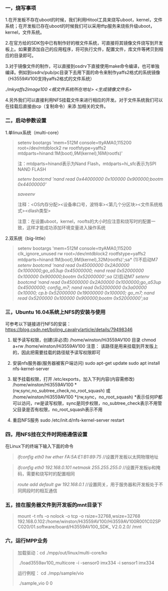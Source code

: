 ### 一，烧写事项

1.在开发板不存在uboot的时候，我们利用Hitool工具来烧写uboot，kernel，文件系统；在开发板已存在uboot的时候我们可以采用tftp服务来烧些升级uboot，kernel，文件系统。

2.在官方给的SDK包中已有制作好的根文件系统，可直接将其镜像文件烧写到开发板上。如果要添加自己的应用程序，将可执行文件，配置文件，库文件等拷贝到相应的目录即可。

3.对于镜像文件的制作，可以直接到osdrv下直接使用make命令编译，也可单独编译。例如到osdrv/pub/pc目录下去用下面的命令来制作yaffs2格式的系统镜像（Hi3559AV100支持yaffs2格式的文件系统）

*./mkyaffs2image100 <根文件系统所在地址> <生成镜像文件名> <Pagesize><ECC>*

4.另外我们可以直接利用NFS挂载文件来进行相应的开发。对于文件系统我们可以在挂载后直接由cp（复制命令）来添	加相关的文件。

### 二，启动参数设置

1.单linux系统（multi-core）

> setenv bootargs 'mem=512M console=ttyAMA0,115200 root=/dev/mtdblock2 rw rootfstype=yaffs2 mtdparts=hinand:1M(boot),9M(kernel),16M(rootfs)'
>
> 注：mtdparts=hinand表示为Nand Flash，mtdparts=hi_sfc表示为SPI NAND FLASH
>
> *setenv bootcmd 'nand read 0x44000000 0x100000 0x900000;bootm 0x44000000'*
>
> *saveenv*
>
> 注释：<OS内存分配><设备串口号，波特率><第几个分区块><文件系统格式><dlash类型>
>
> 注意：在设置uboot，kernel，roofts的大小时应注意和烧写时的配置一致，这样才能成功添加环境变量进入操作系统
>
> 

2.双系统（big-little）

> setenv bootargs 'mem=512M console=ttyAMA0,115200 clk_ignore_unused rw root=/dev/mtdblock2 rootfstype=yaffs2 mtdparts=hinand:1M(boot),9M(kernel),32M(rootfs)';sa*
> (1)不启动M7
> *setenv bootcmd 'nand read 0x45000000 0x2A00000 0x1000000;go_a53up 0x45000000; nand read 0x52000000 0x100000 0x900000;bootm 0x52000000';sa*
> (2)启动M7
> *setenv bootcmd 'nand read 0x45000000 0x2A00000 0x1000000;go_a53up 0x45000000; config_m7; nand read 0x52000000 0x3a00000 0x10000; cp.b 0x52000000 0x19000000 0x100000; go_m7; nand read 0x5200000 0x100000 0x900000;bootm 0x52000000';sa*

### 三，Ubuntu 16.04系统上NFS的安装与使用
可参考以下链接进行NFS的安装：
https://blog.csdn.net/boling_cavalry/article/details/79498346

1. 赋予读写权限，创建(非必须) /home/winston/Hi3559AV100 目录
chmod a+rw /home/winston/Hi3559AV100
注意： 该路径是用来挂载到开发版上的，因此把需要挂载的路径赋予读写权限即可

2. 安装nfs服务器(服务器被客户端访问)
sudo apt-get update
sudo apt install nfs-kernel-server

3. 赋予挂载权限，打开 /etc/exports，加入下列内容(内容需修改)
/home/winston/Hi3559AV100 *(rw,sync,no_subtree_check,no_root_squash) 或
/home/winston/Hi3559AV100 *(rw,sync，no_root_squash)
*表示任何IP都可以访问，rw是读写权限，sync是同步权限，no_subtree_check表示不用管父目录是否有权限，no_root_squash表示不用

4. 重启NFS服务
sudo /etc/init.d/nfs-kernel-server restart

### 四，用NFS挂在文件时网络通信设置

在Linux下的终端下输入下面的命令

> *ifconfig eth0 hw ether FA:5A:E1:B1:89:75*           //设置开发板以太网物理地址

> *ifconfig eth0 192.168.0.101 netmask 255.255.255.0*  //设置开发板ip和掩码，需要和烧写时的配置相同

> *route add default gw 192.168.0.1*                //设置网关，用于服务器和开发板处于不同网段时的相互通信

### 五，挂在服务器文件到开发板的mnt目录下

> mount -t nfs -o nolock -o tcp -o rsize=32768,wsize=32768 192.168.0.102:/home/winston/Hi3559AV100/Hi3559AV100R001C02SPC020/01.software/board/Hi3559AV100_SDK_
V2.0.2.0/ /mnt 

### 六，运行MPP业务

> 加载驱动：cd ./mpp/out/linux/multi-core/ko
>
> ​                   ./load3559av100_multicore -i -sensor0 imx334 -i sensor1 imx334
>
> 运行例程： cd ./mpp/sample/vio
>
> ​	                ./sample_vio 0 0


